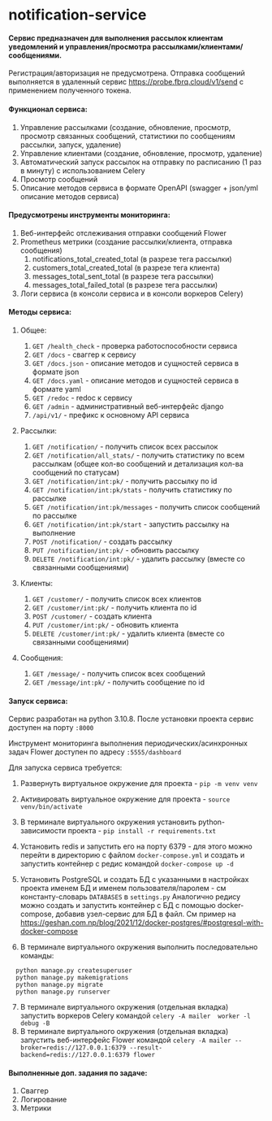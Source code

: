 # notification-service

#### Сервис предназначен для выполнения рассылок клиентам уведомлений и управления/просмотра рассылками/клиентами/сообщениями.

Регистрация/авторизация не предусмотрена.
Отправка сообщений выполняется в удаленный сервис https://probe.fbrq.cloud/v1/send с применением полученного токена.

#### Функционал сервиса:

1. Управление рассылками (создание, обновление, просмотр, просмотр связанных сообщений, статистики по сообщениям
   рассылки, запуск, удаление)
2. Управление клиентами (создание, обновление, просмотр, удаление)
3. Автоматический запуск рассылок на отправку по расписанию (1 раз в минуту) с использованием Celery
4. Просмотр сообщений
5. Описание методов сервиса в формате OpenAPI (swagger + json/yml описание методов сервиса)

#### Предусмотрены инструменты мониторинга:

1. Веб-интерфейс отслеживания отправки сообщений Flower
2. Prometheus метрики (создание рассылки/клиента, отправка сообщения)
   1. notifications_total_created_total (в разрезе тега рассылки)
   2. customers_total_created_total (в разрезе тега клиента)
   3. messages_total_sent_total (в разрезе тега рассылки)
   4. messages_total_failed_total (в разрезе тега рассылки)
3. Логи сервиса (в консоли сервиса и в консоли воркеров Celery)

#### Методы сервиса:

1. Общее:
    1. `GET /health_check` - проверка работоспособности сервиса
    2. `GET /docs` - сваггер к сервису
    3. `GET /docs.json` - описание методов и сущностей сервиса в формате json
    4. `GET /docs.yaml` - описание методов и сущностей сервиса в формате yaml
    5. `GET /redoc` - redoc к сервису
    6. `GET /admin` - административный веб-интерфейс django
    7. `/api/v1/` - префикс к основному API сервиса


2. Рассылки:
    1. `GET /notification/` - получить список всех рассылок
    2. `GET /notification/all_stats/` - получить статистику по всем рассылкам (общее кол-во сообщений и детализация
       кол-ва сообщений по статусам)
    3. `GET /notification/int:pk/` - получить рассылку по id
    4. `GET /notification/int:pk/stats` - получить статистику по рассылке
    5. `GET /notification/int:pk/messages` - получить список сообщений по рассылке
    6. `GET /notification/int:pk/start` - запустить рассылку на выполнение
    7. `POST /notification/` - создать рассылку
    8. `PUT /notification/int:pk/` - обновить рассылку
    9. `DELETE /notification/int:pk/` - удалить рассылку (вместе со связанными сообщениями)


3. Клиенты:
    1. `GET /customer/` - получить список всех клиентов
    2. `GET /customer/int:pk/` - получить клиента по id
    3. `POST /customer/` - создать клиента
    4. `PUT /customer/int:pk/` - обновить клиента
    5. `DELETE /customer/int:pk/` - удалить клиента (вместе со связанными сообщениями)


4. Сообщения:
    1. `GET /message/` - получить список всех сообщений
    2. `GET /message/int:pk/` - получить сообщение по id

#### Запуск сервиса:

Сервис разработан на python 3.10.8.
После установки проекта сервис доступен на порту `:8000`

Инструмент мониторинга выполнения периодических/асинхронных задач Flower доступен по адресу `:5555/dashboard`

Для запуска сервиса требуется:

  1. Развернуть виртуальное окружение для проекта - `pip -m venv venv`
  2. Активировать виртуальное окружение для проекта - `source venv/bin/activate`
  3. В терминале виртуального окружения установить python-зависимости проекта - `pip install -r requirements.txt`
  4. Установить redis и запустить его на порту 6379 - для этого можно перейти в директорию с файлом `docker-compose.yml` 
и создать и запустить контейнер с редис командой `docker-compose up -d`
  5. Установить PostgreSQL и создать БД с указанными в настройках проекта именем БД и 
именем пользователя/паролем - см константу-словарь `DATABASES` в `settings.py` 
Аналогично редису можно создать и запустить контейнер с БД с помощью docker-compose, добавив узел-сервис для БД в файл. 
См пример на https://geshan.com.np/blog/2021/12/docker-postgres/#postgresql-with-docker-compose

  6. В терминале виртуального окружения выполнить последовательно команды: 
  ```
    python manage.py createsuperuser
    python manage.py makemigrations
    python manage.py migrate
    python manage.py runserver
  ```
  7. В терминале виртуального окружения (отдельная вкладка) запустить 
воркеров Celery командой `celery -A mailer  worker -l debug -B`
  8. В терминале виртуального окружения (отдельная вкладка) запустить 
веб-интерфейс Flower командой `celery -A mailer --broker=redis://127.0.0.1:6379 --result-backend=redis://127.0.0.1:6379 flower
` 

#### Выполненные доп. задания по задаче:

1. Сваггер
2. Логирование
3. Метрики


